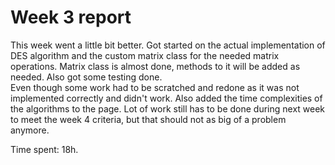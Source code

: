 # Week 3 report
This week went a little bit better. Got started on the actual implementation of DES algorithm and the custom matrix class for the needed matrix operations. Matrix class is almost done, methods to it will be added as needed. Also got some testing done.  
Even though some work had to be scratched and redone as it was not implemented correctly and didn't work. Also added the time complexities of the algorithms to the page. Lot of work still has to be done during next week to meet the week 4 criteria, but that should not as big of a problem anymore.  

Time spent: 18h.
